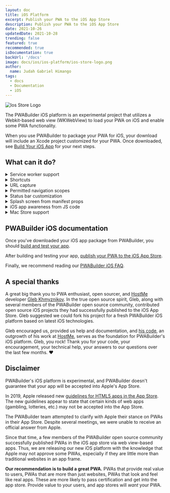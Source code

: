 ```yaml
---
layout: doc
title: iOS Platform
excerpt: Publish your PWA to the iOS App Store
description: Publish your PWA to the iOS App Store
date: 2021-10-26
updatedDate: 2021-10-28
trending: false
featured: true
recommended: true
isDocumentation: true
backUrl: '/docs'
image: docs/ios/ios-platform/ios-store-logo.png
author:
  name: Judah Gabriel Himango
tags:
  - docs
  - Documentation
  - iOS
---
```


<img src="/docs/ios/ios-platform/ios-store-logo.png" style="max-height: 250px;" alt="Ios Store Logo"/>

The PWABuilder iOS platform is an experimental project that utilizes a Webkit-based web view (WKWebView) to load your PWA on iOS and enable some PWA functionality. 

When you use PWABuilder to package your PWA for iOS, your download will include an Xcode project customized for your PWA. Once downloaded, see [Build Your iOS App](/docs/build-your-ios-app) for your next steps.

## What can it do?

<details>
  <summary>Service worker support</summary>  

We utilize [App-Bound Domains](<a href="https://webkit.org/blog/10882/app-bound-domains/">) to enable service workers to function when your PWA is run on supported platforms (iOS 14 and above). 

</details>

<details>
  <summary>Shortcuts</summary>  
  
If you've defined [app shortcuts](https://web.dev/app-shortcuts/) in your web manifest, they'll automatically work in your iOS app. See [this issue](https://github.com/pwa-builder/pwabuilder-ios/issues/7) for more details.
  
</details>
  
<details>
  <summary>URL capture</summary>  
  
By default, PWABuilder's iOS platform generates a URL capture-ready app. If a user installs your app, you can have your app's URLs open in your PWA, rather than in the browser. 

To enable this, deploy an [Apple App-Site Association file](https://developer.apple.com/documentation/xcode/supporting-associated-domains) to your web server. Your app already contains the necessary configuration to utilize link capture. See [our iOS Platform FAQ](/docs/ios-faq) for more info.
  
</details>

<details>
  <summary>Permitted navigation scopes</summary>  
  
When you generate your iOS app in PWABuilder, you can specify a list of permitted URLs that are considered in-scope for the app:

<img loading="lazy" src="/posts/announcing-ios/ios-permitted-urls.png" style="margin-left: 0; max-height: 250px;" alt="Screenshot of the iOS publish section on PWABuilder" />

This can be useful when your PWA needs to work with 3rd party URLs, such as `Login with Google` or other authentication providers.
  
</details>

<details>
  <summary>Status bar customization</summary>  
  
The iOS status bar -- containing your iPhone's reception bars, battery level, and more -- can be customized when shown in your app. By default, we set the status bar color to your manifest's `theme_color`, or white if you don't have a `theme_color` supplied.

As a future enhancement, we may allow you to hide the status bar -- useful in `display: fullscreen` PWAs like games -- as well as change the status bar foreground color.
  
</details>

<details>
  <summary>Splash screen from manifest props</summary>  
  
While your app initializes and the web view loads your PWA, users will see a splash screen. The splash screen will be a solid background color, with your app's icon centered and a progress bar beneath it:

<img loading="lazy" src="/posts/announcing-ios/ios-splash.png" style="max-height: 300px" />

The splash screen background color is taken from your manifest's `background_color`. The icon is from your manifest's `icons`, and the progress bar color is styled using your manifest's `theme_color`.

When your app finishes initializing and your PWA is done loading into the web view, the splash screen disappears and your PWA takes the fore.
  
</details>

<details>
  <summary>iOS app awareness from JS code</summary>  
  
In your PWA, you can detect if you're running in the iOS app by looking for an `app-platform` cookie, its value set to `iOS App Store`.
  
</details>

<details>
  <summary>Mac Store support</summary>  
  
When publishing your iOS app, you can opt-in to publishing to the Mac App Store as well. Your app will be available to M1 devices running macOS 11 or later.
  
</details>

## PWABuilder iOS documentation

Once you've downloaded your iOS app package from PWABuilder, you should [build and test your app](/docs/build-your-ios-app).

After building and testing your app, [publish your PWA to the iOS App Store](/docs/publish-your-pwa-to-the-ios-app-store).

Finally, we recommend reading our [PWABuilder iOS FAQ](/docs/ios-faq).

## A special thanks

A great big thank you to PWA enthusiast, open sourcer, and [HostMe](https://www.hostmeapp.com/) developer [Gleb Khmyznikov](https://github.com/khmyznikov). In the true open source spirit, Gleb, along with several members of the PWABuilder open source community, contributed open source iOS projects they had successfully published to the iOS App Store. Gleb suggested we could fork his project for a fresh PWABuilder iOS platform based on latest iOS technologies. 

Gleb encouraged us, provided us help and documentation, and [his code](https://github.com/khmyznikov/ios-pwa-wrap), an outgrowth of his work at [HostMe](https://www.hostmeapp.com/), serves as the foundation for PWABuilder's iOS platform. Gleb, you rock! Thank you for your code, your encouragement, your technical help, your answers to our questions over the last few months. ♥

## Disclaimer

PWABuilder's iOS platform is experimental, and PWABuilder doesn't guarantee that your app will be accepted into Apple's App Store.

In 2019, Apple released new [guidelines for HTML5 apps in the App Store](https://developer.apple.com/news/?id=09062019b). The new guidelines appear to state that certain kinds of web apps (gambling, lotteries, etc.) may not be accepted into the App Store.

The PWABuilder team attempted to clarify with Apple their stance on PWAs in their App Store. Despite several meetings, we were unable to receive an official answer from Apple.

Since that time, a few members of the PWABuilder open source community successfully published PWAs in the iOS app store via web view-based apps. Thus, we are releasing our new iOS platform with the knowledge that Apple may not approve some PWAs, especially if they are little more than traditional websites in an app frame.

**Our recommendation is to build a great PWA.** PWAs that provide real value to users, PWAs that are more than just websites, PWAs that look and feel like real apps. These are more likely to pass certification and get into the app store. Provide value to your users, and app stores will _want_ your PWA.
